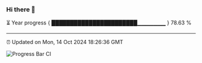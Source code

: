 ### Hi there 👋

⏳ Year progress { ███████████████████████▁▁▁▁▁▁▁ } 78.63 %

---

⏰ Updated on Mon, 14 Oct 2024 18:26:36 GMT

![Progress Bar CI](https://github.com/liununu/liununu/workflows/Progress%20Bar%20CI/badge.svg)
